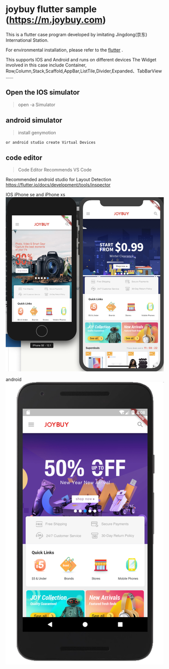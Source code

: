 # joybuy flutter sample (https://m.joybuy.com)

This is a flutter case program developed by imitating Jingdong(京东) International Station.

For environmental installation, please refer to the [flutter][1] .

This supports IOS and Android and runs on different devices
The Widget involved in this case
include Container, Row,Column,Stack,Scaffold,AppBar,ListTile,Divider,Expanded、TabBarView ……

## Open the IOS simulator

> open -a Simulator

## android simulator

> install genymotion

    or android studio create Virtual Devices

## code editor

> Code Editor Recommends VS Code

Recommended android studio for Layout Detection
https://flutter.io/docs/development/tools/inspector

IOS iPhone se and iPhone xs
![ios joybuy][2]

android
![ios joybuy][3]

[1]: https://flutter.io/docs/get-started/install
[2]: ./file/ios_joybuy.png
[3]: ./file/android_joybuy.png
